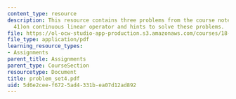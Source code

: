 ```yaml
---
content_type: resource
description: This resource contains three problems from the course notes (29, 40 and
  41)on continuous linear operator and hints to solve these problems.
file: https://ol-ocw-studio-app-production.s3.amazonaws.com/courses/18-155-differential-analysis-fall-2004/5d6e2ceef6725ad4331bea07d12ad892_problem_set4.pdf
file_type: application/pdf
learning_resource_types:
- Assignments
parent_title: Assignments
parent_type: CourseSection
resourcetype: Document
title: problem_set4.pdf
uid: 5d6e2cee-f672-5ad4-331b-ea07d12ad892
---
```

